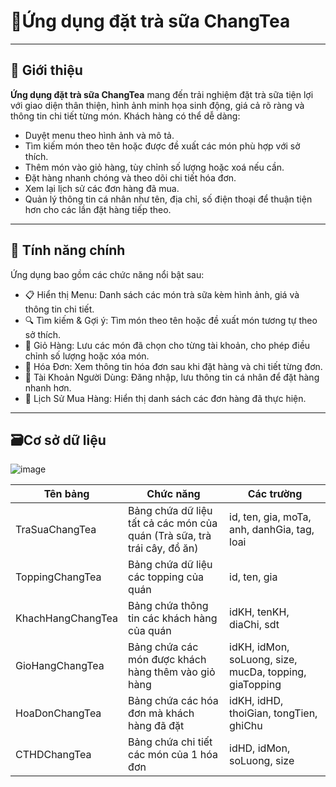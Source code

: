 # 🍹Ứng dụng đặt trà sữa ChangTea

---

## 📌 Giới thiệu

**Ứng dụng đặt trà sữa ChangTea** mang đến trải nghiệm đặt trà sữa tiện lợi với giao diện thân thiện, hình ảnh minh họa sinh động, giá cả rõ ràng và thông tin chi tiết từng món. Khách hàng có thể dễ dàng:
- Duyệt menu theo hình ảnh và mô tả.
- Tìm kiếm món theo tên hoặc được đề xuất các món phù hợp với sở thích.
- Thêm món vào giỏ hàng, tùy chỉnh số lượng hoặc xoá nếu cần.
- Đặt hàng nhanh chóng và theo dõi chi tiết hóa đơn.
- Xem lại lịch sử các đơn hàng đã mua.
- Quản lý thông tin cá nhân như tên, địa chỉ, số điện thoại để thuận tiện hơn cho các lần đặt hàng tiếp theo.

---

## 🎯 Tính năng chính

Ứng dụng bao gồm các chức năng nổi bật sau:
- 📋 Hiển thị Menu: Danh sách các món trà sữa kèm hình ảnh, giá và thông tin chi tiết.
- 🔍 Tìm kiếm & Gợi ý: Tìm món theo tên hoặc đề xuất món tương tự theo sở thích.
- 🛒 Giỏ Hàng: Lưu các món đã chọn cho từng tài khoản, cho phép điều chỉnh số lượng hoặc xóa món.
- 🧾 Hóa Đơn: Xem thông tin hóa đơn sau khi đặt hàng và chi tiết từng đơn.
- 👤 Tài Khoản Người Dùng: Đăng nhập, lưu thông tin cá nhân để đặt hàng nhanh hơn.
- 📜 Lịch Sử Mua Hàng: Hiển thị danh sách các đơn hàng đã thực hiện.

---

## 🗃️Cơ sở dữ liệu
![image](https://github.com/user-attachments/assets/5877cd2d-77c3-401a-a8f2-4b094db694e6)

| Tên bảng| Chức năng| Các trường|
|---|---|---|
|TraSuaChangTea| Bảng chứa dữ liệu tất cả các món của quán (Trà sữa, trà trái cây, đồ ăn)| id, ten, gia, moTa, anh, danhGia, tag, loai|
|ToppingChangTea|Bảng chứa dữ liệu các topping của quán| id, ten, gia|
|KhachHangChangTea| Bảng chứa thông tin các khách hàng của quán| idKH, tenKH, diaChi, sdt|
|GioHangChangTea| Bảng chứa các món được khách hàng thêm vào giỏ hàng| idKH, idMon, soLuong, size, mucDa, topping, giaTopping|
|HoaDonChangTea|Bảng chứa các hóa đơn mà khách hàng đã đặt| idKH, idHD, thoiGian, tongTien, ghiChu|
|CTHDChangTea|Bảng chứa chi tiết các món của 1 hóa đơn| idHD, idMon, soLuong, size|



